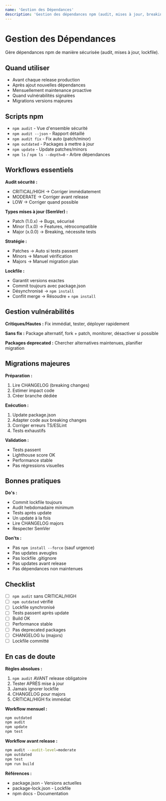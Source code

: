 ```yaml
---
name: 'Gestion des Dépendances'
description: 'Gestion des dépendances npm (audit, mises à jour, breaking changes, lockfile). Utiliser avant release, après ajout packages, ou mensuellement pour maintenance'
---
```


# Gestion des Dépendances

Gère dépendances npm de manière sécurisée (audit, mises à jour, lockfile).

## Quand utiliser

- Avant chaque release production
- Après ajout nouvelles dépendances
- Mensuellement maintenance proactive
- Quand vulnérabilités signalées
- Migrations versions majeures

## Scripts npm

- `npm audit` - Vue d'ensemble sécurité
- `npm audit --json` - Rapport détaillé
- `npm audit fix` - Fix auto (patch/minor)
- `npm outdated` - Packages à mettre à jour
- `npm update` - Update patches/minors
- `npm ls` / `npm ls --depth=0` - Arbre dépendances

## Workflows essentiels

**Audit sécurité :**
- CRITICAL/HIGH → Corriger immédiatement
- MODERATE → Corriger avant release
- LOW → Corriger quand possible

**Types mises à jour (SemVer) :**
- Patch (1.0.x) → Bugs, sécurisé
- Minor (1.x.0) → Features, rétrocompatible
- Major (x.0.0) → Breaking, nécessite tests

**Stratégie :**
- Patches → Auto si tests passent
- Minors → Manuel vérification
- Majors → Manuel migration plan

**Lockfile :**
- Garantit versions exactes
- Commit toujours avec package.json
- Désynchronisé → `npm install`
- Conflit merge → Résoudre + `npm install`

## Gestion vulnérabilités

**Critiques/Hautes :** Fix immédiat, tester, déployer rapidement

**Sans fix :** Package alternatif, fork + patch, monitorer, désactiver si possible

**Packages deprecated :** Chercher alternatives maintenues, planifier migration

## Migrations majeures

**Préparation :**
1. Lire CHANGELOG (breaking changes)
2. Estimer impact code
3. Créer branche dédiée

**Exécution :**
1. Update package.json
2. Adapter code aux breaking changes
3. Corriger erreurs TS/ESLint
4. Tests exhaustifs

**Validation :**
- Tests passent
- Lighthouse score OK
- Performance stable
- Pas régressions visuelles

## Bonnes pratiques

**Do's :**
- Commit lockfile toujours
- Audit hebdomadaire minimum
- Tests après update
- Un update à la fois
- Lire CHANGELOG majors
- Respecter SemVer

**Don'ts :**
- Pas `npm install --force` (sauf urgence)
- Pas updates aveugles
- Pas lockfile .gitignore
- Pas updates avant release
- Pas dépendances non maintenues

## Checklist

- [ ] `npm audit` sans CRITICAL/HIGH
- [ ] `npm outdated` vérifié
- [ ] Lockfile synchronisé
- [ ] Tests passent après update
- [ ] Build OK
- [ ] Performance stable
- [ ] Pas deprecated packages
- [ ] CHANGELOG lu (majors)
- [ ] Lockfile committé

## En cas de doute

**Règles absolues :**
1. `npm audit` AVANT release obligatoire
2. Tester APRÈS mise à jour
3. Jamais ignorer lockfile
4. CHANGELOG pour majors
5. CRITICAL/HIGH fix immédiat

**Workflow mensuel :**
```bash
npm outdated
npm audit
npm update
npm test
```

**Workflow avant release :**
```bash
npm audit --audit-level=moderate
npm outdated
npm test
npm run build
```

**Références :**
- package.json - Versions actuelles
- package-lock.json - Lockfile
- npm docs - Documentation
